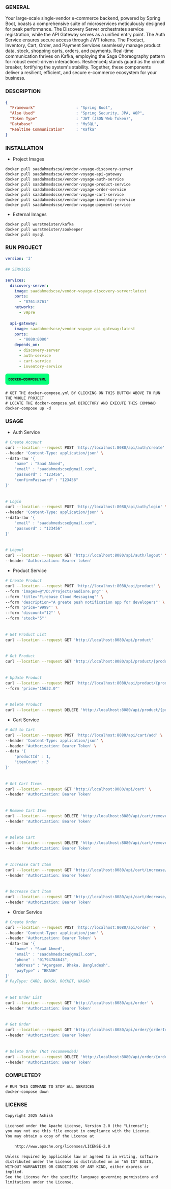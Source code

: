 ### GENERAL

Your large-scale single-vendor e-commerce backend, powered by Spring Boot, boasts a comprehensive suite of microservices meticulously designed for peak performance. The Discovery Server orchestrates service registration, while the API Gateway serves as a unified entry point. The Auth Service ensures secure access through JWT tokens. The Product, Inventory, Cart, Order, and Payment Services seamlessly manage product data, stock, shopping carts, orders, and payments. Real-time communication thrives on Kafka, employing the Saga Choreography pattern for robust event-driven interactions. Resilience4j stands guard as the circuit breaker, fortifying the system's stability. Together, these components deliver a resilient, efficient, and secure e-commerce ecosystem for your business.

### DESCRIPTION

```json
{
  "Framework"                  : "Spring Boot",
  "Also Used"                  : "Spring Security, JPA, AOP",
  "Token Type"                 : "JWT (JSON Web Token)",
  "Database"                   : "MySQL",
  "Realtime Communication"     : "Kafka"
}
```

### INSTALLATION

 - Project Images

```shell
docker pull saadahmedscse/vendor-voyage-discovery-server
docker pull saadahmedscse/vendor-voyage-api-gateway
docker pull saadahmedscse/vendor-voyage-auth-service
docker pull saadahmedscse/vendor-voyage-product-service
docker pull saadahmedscse/vendor-voyage-order-service
docker pull saadahmedscse/vendor-voyage-cart-service
docker pull saadahmedscse/vendor-voyage-inventory-service
docker pull saadahmedscse/vendor-voyage-payment-service
```

- External Images
```shell
docker pull wurstmeister/kafka
docker pull wurstmeister/zookeeper
docker pull mysql
```

### RUN PROJECT

```yaml
version: '3'

## SERVICES

services:
  discovery-server:
    image: saadahmedscse/vendor-voyage-discovery-server:latest
    ports:
      - "8761:8761"
    networks:
      - v9pre

  api-gateway:
    image: saadahmedscse/vendor-voyage-api-gateway:latest
    ports:
      - "8080:8080"
    depends_on:
      - discovery-server
      - auth-service
      - cart-service
      - inventory-service
```

<a href="https://github.com/saadahmedscse/VendorVoyage-SpringBoot-ECommerce-Microservices/blob/master/docker-compose.yml"><img src="./GitAssets/docker_compose_button.png" alt="" height="35"></a>

```shell
# GET THE docker-compose.yml BY CLICKING ON THIS BUTTON ABOVE TO RUN THE WHOLE PROJECT
# LOCATE THE docker-compose.yml DIRECTORY AND EXECUTE THIS COMMAND
docker-compose up -d
```

### USAGE

- Auth Service

```bash
# Create Account
curl --location --request POST 'http://localhost:8080/api/auth/create' \
--header 'Content-Type: application/json' \
--data-raw '{
    "name" : "Saad Ahmed",
    "email" : "saadahmedscse@gmail.com",
    "password" : "123456",
    "confirmPassword" : "123456"
}'


# Login
curl --location --request POST 'http://localhost:8080/api/auth/login' \
--header 'Content-Type: application/json' \
--data-raw '{
    "email" : "saadahmedscse@gmail.com",
    "password" : "123456"
}'


# Logout
curl --location --request GET 'http://localhost:8080/api/auth/logout' \
--header 'Authorization: Bearer token'
```

- Product Service

```bash
# Create Product
curl --location --request POST 'http://localhost:8080/api/product' \
--form 'images=@"/D:/Projects/audiore.png"' \
--form 'title="Firebase Cloud Messaging"' \
--form 'description="A greate push notification app for developers"' \
--form 'price="9999"' \
--form 'discount="12"' \
--form 'stock="5"'


# Get Product List
curl --location --request GET 'http://localhost:8080/api/product'


# Get Product
curl --location --request GET 'http://localhost:8080/api/product/{productId}'


# Update Product
curl --location --request POST 'http://localhost:8080/api/product/{productId}' \
--form 'price="15632.0"' 


# Delete Product
curl --location --request DELETE 'http://localhost:8080/api/product/{productId}'
```

- Cart Service

```bash
# Add to Cart
curl --location --request POST 'http://localhost:8080/api/cart/add' \
--header 'Content-Type: application/json' \
--header 'Authorization: Bearer Token' \
--data '{
    "productId" : 1,
    "itemCount" : 3
}'


# Get Cart Items
curl --location --request GET 'http://localhost:8080/api/cart' \
--header 'Authorization: Bearer Token'


# Remove Cart Item
curl --location --request DELETE 'http://localhost:8080/api/cart/remove/{productId}' \
--header 'Authorization: Bearer Token'


# Delete Cart
curl --location --request DELETE 'http://localhost:8080/api/cart/remove' \
--header 'Authorization: Bearer Token'


# Increase Cart Item
curl --location --request GET 'http://localhost:8080/api/cart/increase/{productId}' \
--header 'Authorization: Bearer Token'


# Decrease Cart Item
curl --location --request GET 'http://localhost:8080/api/cart/decrease/{productId}' \
--header 'Authorization: Bearer Token'
```

- Order Service

```bash
# Create Order
curl --location --request POST 'http://localhost:8080/api/order' \
--header 'Content-Type: application/json' \
--header 'Authorization: Bearer Token' \
--data-raw '{
    "name" : "Saad Ahmed",
    "email" : "saadahmedscse@gmail.com",
    "phone" : "01794784643",
    "address" : "Agargaon, Dhaka, Bangladesh",
    "payType" : "BKASH"
}'
# PayType: CARD, BKASH, ROCKET, NAGAD


# Get Order List
curl --location --request GET 'http://localhost:8080/api/order' \
--header 'Authorization: Bearer Token'


# Get Order
curl --location --request GET 'http://localhost:8080/api/order/{orderId}' \
--header 'Authorization: Bearer Token'


# Delete Order (Not recommended)
curl --location --request DELETE 'http://localhost:8080/api/order/{orderId}' \
--header 'Authorization: Bearer Token'
```

### COMPLETED?

```shell
# RUN THIS COMMAND TO STOP ALL SERVICES
docker-compose down
```

### LICENSE
```
Copyright 2025 Ashish 

Licensed under the Apache License, Version 2.0 (the "License");
you may not use this file except in compliance with the License.
You may obtain a copy of the License at

    http://www.apache.org/licenses/LICENSE-2.0

Unless required by applicable law or agreed to in writing, software
distributed under the License is distributed on an "AS IS" BASIS,
WITHOUT WARRANTIES OR CONDITIONS OF ANY KIND, either express or implied.
See the License for the specific language governing permissions and
limitations under the License.
